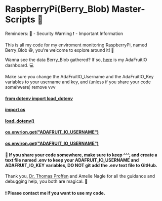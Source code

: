 <h1>RaspberryPi(Berry_Blob) Master-Scripts &#128013;</h1>

<p>Reminders: &#128272; - Security Warning   &#10071; - Important Information</p>

<p>This is all my code for my enviroment monitoring RaspberryPi, named Berry_Blob &#128518;, you're welcome to explore around it! &#128270;</p>

<p>Wanna see the data Berry_Blob gathered? If so, <a href="https://io.adafruit.com/Thuviksa/dashboards/weather-monitor">here</a> is my AdaFruitIO dashboard. &#128187;</p>

<p>Make sure you change the AdaFruitIO_Username and the AdaFruitIO_Key variables to your username and key, and (unless if you share your code somehwere) remove vvv</p>

<h4><a href="https://github.com/ThuviksaM/Berry_Blob-MasterMonitor-Scripts/blob/main/MasterMonitorSensorScript.ipynb">from dotenv import load_dotenv</a></h4>
<h4><a href="https://github.com/ThuviksaM/Berry_Blob-MasterMonitor-Scripts/blob/main/MasterMonitorSensorScript.ipynb">import os</a></h4>
<h4><a href="https://github.com/ThuviksaM/Berry_Blob-MasterMonitor-Scripts/blob/main/MasterMonitorSensorScript.ipynb">load_dotenv()</a></h4>
<h4><a href="https://github.com/ThuviksaM/Berry_Blob-MasterMonitor-Scripts/blob/main/MasterMonitorSensorScript.ipynb">os.envrion.get("ADAFRUIT_IO_USERNAME")</a></h4>
<h4><a href="https://github.com/ThuviksaM/Berry_Blob-MasterMonitor-Scripts/blob/main/MasterMonitorSensorScript.ipynb">os.environ.get("ADAFRUIT_IO_USERNAME")</a></h4>

<h4>&#128272; If you share your code somewhere, make sure to keep ^^^, and create a text file named .env to keep your ADAFRUIT_IO_USERNAME and ADAFRUIT_IO_KEY variables, DO NOT git add the .env text file to GitHub.</h4>

<p>Thank you, <a href="https://github.com/tproffen">Dr. Thomas Proffen</a> and Amelie Nagle for all the guidance and debugging help, you both are magical. &#129412;</p>

<h4>&#10071; Please contact me if you want to use my code.</h4>


